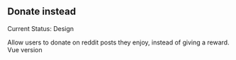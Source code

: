 ## Donate instead
Current Status: Design

Allow users to donate on reddit posts they enjoy, instead of giving a reward. Vue version
